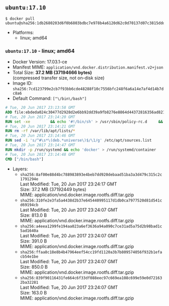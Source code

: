 ## `ubuntu:17.10`

```console
$ docker pull ubuntu@sha256:1db2680203d6f0b6803bdbc7e978b4a6120d62c0d70137d07c3815ddd38e7a87
```

-	Platforms:
	-	linux; amd64

### `ubuntu:17.10` - linux; amd64

-	Docker Version: 17.03.1-ce
-	Manifest MIME: `application/vnd.docker.distribution.manifest.v2+json`
-	Total Size: **37.2 MB (37194666 bytes)**  
	(compressed transfer size, not on-disk size)
-	Image ID: `sha256:7cd123799e2cb7f93bb6cde48288f10c7556bfc248f6a6a14e7af4d14b7dc8a6`
-	Default Command: `["\/bin\/bash"]`

```dockerfile
# Tue, 20 Jun 2017 23:13:58 GMT
ADD file:ebdeda024c30477d2928d2e6bb92dd39a9fb8276e8864d44372816356ad82158 in / 
# Tue, 20 Jun 2017 23:14:20 GMT
RUN set -xe 		&& echo '#!/bin/sh' > /usr/sbin/policy-rc.d 	&& echo 'exit 101' >> /usr/sbin/policy-rc.d 	&& chmod +x /usr/sbin/policy-rc.d 		&& dpkg-divert --local --rename --add /sbin/initctl 	&& cp -a /usr/sbin/policy-rc.d /sbin/initctl 	&& sed -i 's/^exit.*/exit 0/' /sbin/initctl 		&& echo 'force-unsafe-io' > /etc/dpkg/dpkg.cfg.d/docker-apt-speedup 		&& echo 'DPkg::Post-Invoke { "rm -f /var/cache/apt/archives/*.deb /var/cache/apt/archives/partial/*.deb /var/cache/apt/*.bin || true"; };' > /etc/apt/apt.conf.d/docker-clean 	&& echo 'APT::Update::Post-Invoke { "rm -f /var/cache/apt/archives/*.deb /var/cache/apt/archives/partial/*.deb /var/cache/apt/*.bin || true"; };' >> /etc/apt/apt.conf.d/docker-clean 	&& echo 'Dir::Cache::pkgcache ""; Dir::Cache::srcpkgcache "";' >> /etc/apt/apt.conf.d/docker-clean 		&& echo 'Acquire::Languages "none";' > /etc/apt/apt.conf.d/docker-no-languages 		&& echo 'Acquire::GzipIndexes "true"; Acquire::CompressionTypes::Order:: "gz";' > /etc/apt/apt.conf.d/docker-gzip-indexes 		&& echo 'Apt::AutoRemove::SuggestsImportant "false";' > /etc/apt/apt.conf.d/docker-autoremove-suggests
# Tue, 20 Jun 2017 23:14:21 GMT
RUN rm -rf /var/lib/apt/lists/*
# Tue, 20 Jun 2017 23:14:46 GMT
RUN sed -i 's/^#\s*\(deb.*universe\)$/\1/g' /etc/apt/sources.list
# Tue, 20 Jun 2017 23:14:47 GMT
RUN mkdir -p /run/systemd && echo 'docker' > /run/systemd/container
# Tue, 20 Jun 2017 23:14:48 GMT
CMD ["/bin/bash"]
```

-	Layers:
	-	`sha256:8af00e88d4bc788983893e4beb7dd920debaad51ba3a3d479c315c2c1791294e`  
		Last Modified: Tue, 20 Jun 2017 23:24:17 GMT  
		Size: 37.2 MB (37192449 bytes)  
		MIME: application/vnd.docker.image.rootfs.diff.tar.gzip
	-	`sha256:310fe2e3fa5a4438d2b37e645440995117d1db0ca7977520d81d541cd69194cb`  
		Last Modified: Tue, 20 Jun 2017 23:24:07 GMT  
		Size: 813.0 B  
		MIME: application/vnd.docker.image.rootfs.diff.tar.gzip
	-	`sha256:a4eea1299fe194aa023a6ef3636a94a090c7ce31ad5a75d2b98bad1c5ad1640a`  
		Last Modified: Tue, 20 Jun 2017 23:24:07 GMT  
		Size: 391.0 B  
		MIME: application/vnd.docker.image.rootfs.diff.tar.gzip
	-	`sha256:ffaa8c18e8b4b47964eef54cc19fd1120a3b7b809574056f932b1efacb54e1be`  
		Last Modified: Tue, 20 Jun 2017 23:24:07 GMT  
		Size: 850.0 B  
		MIME: application/vnd.docker.image.rootfs.diff.tar.gzip
	-	`sha256:839f90116431fe664c6f33df088eec97c669ea108c699e59e0d721632ba32281`  
		Last Modified: Tue, 20 Jun 2017 23:24:07 GMT  
		Size: 163.0 B  
		MIME: application/vnd.docker.image.rootfs.diff.tar.gzip
